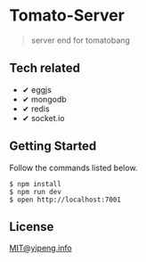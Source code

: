 # Tomato-Server
> server end for tomatobang 

## Tech related
* ✔︎ eggjs
* ✔︎ mongodb 
* ✔︎ redis
* ✔︎ socket.io 

## Getting Started

Follow the commands listed below.
```
$ npm install
$ npm run dev
$ open http://localhost:7001
```

## License
MIT@yipeng.info